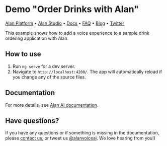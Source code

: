 # Demo "Order Drinks with Alan"

[Alan Platform](https://alan.app/) • [Alan Studio](https://studio.alan.app/register) • [Docs](https://alan.app/docs) • [FAQ](https://alan.app/docs/usage/additional/faq) •
[Blog](https://alan.app/blog/) • [Twitter](https://twitter.com/alanvoiceai)

This example shows how to add a voice experience to a sample drink ordering application with Alan.

## How to use

1. Run `ng serve` for a dev server. 
2. Navigate to `http://localhost:4200/`. The app will automatically reload if you change any of the source files.

## Documentation
  
For more details, see [Alan AI documentation](https://alan.app/docs/).

## Have questions?

If you have any questions or if something is missing in the documentation, please [contact us](mailto:support@alan.app), or tweet us [@alanvoiceai](https://twitter.com/alanvoiceai). We love hearing from you!)


